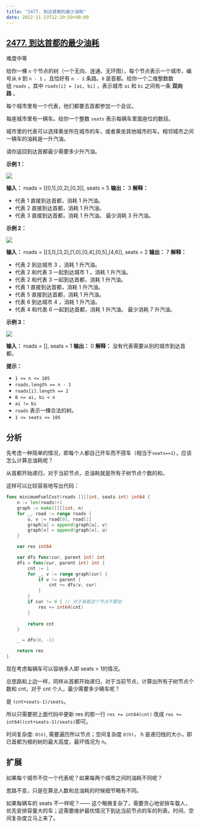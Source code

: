 ```yaml
---
title: "2477. 到达首都的最少油耗"
date: 2022-11-23T12:20:59+08:00
---
```


## [2477. 到达首都的最少油耗](https://leetcode.cn/problems/minimum-fuel-cost-to-report-to-the-capital/)

难度中等

给你一棵 `n` 个节点的树（一个无向、连通、无环图），每个节点表示一个城市，编号从 `0` 到 `n - 1` ，且恰好有 `n - 1` 条路。`0` 是首都。给你一个二维整数数组 `roads` ，其中 `roads[i] = [ai, bi]` ，表示城市 `ai` 和 `bi` 之间有一条 **双向路** 。

每个城市里有一个代表，他们都要去首都参加一个会议。

每座城市里有一辆车。给你一个整数 `seats` 表示每辆车里面座位的数目。

城市里的代表可以选择乘坐所在城市的车，或者乘坐其他城市的车。相邻城市之间一辆车的油耗是一升汽油。

请你返回到达首都最少需要多少升汽油。

**示例 1：**

![](https://assets.leetcode.com/uploads/2022/09/22/a4c380025e3ff0c379525e96a7d63a3.png)

**输入：** roads = [[0,1],[0,2],[0,3]], seats = 5
**输出：** 3
**解释：**

- 代表 1 直接到达首都，消耗 1 升汽油。
- 代表 2 直接到达首都，消耗 1 升汽油。
- 代表 3 直接到达首都，消耗 1 升汽油。
  最少消耗 3 升汽油。

**示例 2：**

![](https://assets.leetcode.com/uploads/2022/11/16/2.png)

**输入：** roads = [[3,1],[3,2],[1,0],[0,4],[0,5],[4,6]], seats = 2
**输出：** 7
**解释：**

- 代表 2 到达城市 3 ，消耗 1 升汽油。
- 代表 2 和代表 3 一起到达城市 1 ，消耗 1 升汽油。
- 代表 2 和代表 3 一起到达首都，消耗 1 升汽油。
- 代表 1 直接到达首都，消耗 1 升汽油。
- 代表 5 直接到达首都，消耗 1 升汽油。
- 代表 6 到达城市 4 ，消耗 1 升汽油。
- 代表 4 和代表 6 一起到达首都，消耗 1 升汽油。
  最少消耗 7 升汽油。

**示例 3：**

![](https://assets.leetcode.com/uploads/2022/09/27/efcf7f7be6830b8763639cfd01b690a.png)

**输入：** roads = [], seats = 1
**输出：** 0
**解释：** 没有代表需要从别的城市到达首都。

**提示：**

- `1 <= n <= 105`
- `roads.length == n - 1`
- `roads[i].length == 2`
- `0 <= ai, bi < n`
- `ai != bi`
- `roads` 表示一棵合法的树。
- `1 <= seats <= 105`



## 分析

先考虑一种简单的情况，即每个人都自己开车而不搭车（相当于`seats==1`），应该怎么计算总油耗呢？

从首都开始递归，对于当前节点，总油耗就是所有子树节点个数的和。

这样可以比较容易地写出代码：

```go
func minimumFuelCost(roads [][]int, seats int) int64 {
    n := len(roads)+1
    graph := make([][]int, n)
    for _, road := range roads {
        u, v := road[0], road[1]
        graph[u] = append(graph[u], v)
        graph[v] = append(graph[v], u)
    }

    var res int64

    var dfs func(cur, parent int) int
    dfs = func(cur, parent int) int {
        cnt := 1
        for _, v := range graph[cur] {
            if v != parent {
                cnt += dfs(v, cur)
            }
        }
        if cur != 0 { // 对于首都这个节点不要加
            res += int64(cnt)
        }
        
        return cnt
    }

    _ = dfs(0, -1)

    return res
}
```

现在考虑每辆车可以容纳多人即 seats > 1的情况。

总思路和上边一样，同样从首都开始递归，对于当前节点，计算出所有子树节点个数和 cnt，对于 cnt  个人，最少需要多少辆车呢？

是 `(cnt+seats-1)/seats`。

所以只需要把上面代码中更新 res 的那一行 `res += int64(cnt)` 改成 `res += int64((cnt+seats-1)/seats)`即可。

时间复杂度: `O(n)`, 需要遍历所以节点；空间复杂度 `O(h)`， h 是递归栈的大小，即已首都为根的树的最大高度，最坏情况为 n。

## 扩展

如果每个城市不仅一个代表呢？如果每两个城市之间的油耗不同呢？

思路不变，只是在算总人数和总油耗的时候细节略有不同。

如果每辆车的 seats 不一样呢？—— 这个略微复杂了，需要贪心地安排车载人，优先安排容量大的车；这需要维护最优情况下到达当前节点的车的列表。时间、空间复杂度立马上来了。


